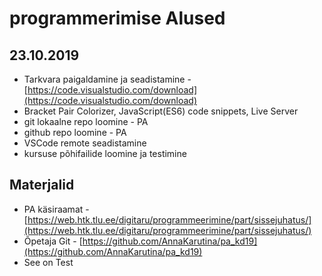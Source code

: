 # programmerimise Alused
## 23.10.2019
* Tarkvara paigaldamine ja seadistamine - [https://code.visualstudio.com/download](https://code.visualstudio.com/download)
* Bracket Pair Colorizer, JavaScript(ES6) code snippets, Live Server
* git lokaalne repo loomine - PA
* github repo loomine - PA
* VSCode remote seadistamine
* kursuse põhifailide loomine ja testimine
## Materjalid
* PA käsiraamat - [https://web.htk.tlu.ee/digitaru/programmeerimine/part/sissejuhatus/](https://web.htk.tlu.ee/digitaru/programmeerimine/part/sissejuhatus/)
* Õpetaja Git - [https://github.com/AnnaKarutina/pa_kd19](https://github.com/AnnaKarutina/pa_kd19)
* See on Test